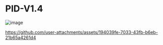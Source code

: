 # PID-V1.4
![image](https://github.com/user-attachments/assets/e043c477-efb4-46f9-9632-491e6d35e653)

https://github.com/user-attachments/assets/194039fe-7033-43fb-b6eb-21b65a4261d4
